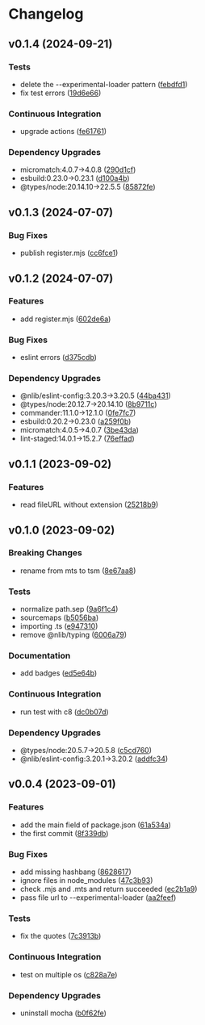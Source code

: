 # Changelog

## v0.1.4 (2024-09-21)

### Tests

- delete the --experimental-loader pattern ([febdfd1](https://github.com/nlibjs/tsm/commit/febdfd19024670c10d19d9a7e8860d2b3a42c396))
- fix test errors ([19d6e66](https://github.com/nlibjs/tsm/commit/19d6e6600626669e08f42aa37d187fcdcee090c8))

### Continuous Integration

- upgrade actions ([fe61761](https://github.com/nlibjs/tsm/commit/fe61761bd1856d2232e543ffb3fe9fa50e39970f))

### Dependency Upgrades

- micromatch:4.0.7→4.0.8 ([290d1cf](https://github.com/nlibjs/tsm/commit/290d1cf6802b4be02f1bc4952f7e3545ac43ddc3))
- esbuild:0.23.0→0.23.1 ([d100a4b](https://github.com/nlibjs/tsm/commit/d100a4b8921d8935de398870b96d361ab4bf7980))
- @types/node:20.14.10→22.5.5 ([85872fe](https://github.com/nlibjs/tsm/commit/85872fecc5d0ec3b9f73a3811a72c5d6bf5f87be))


## v0.1.3 (2024-07-07)

### Bug Fixes

- publish register.mjs ([cc6fce1](https://github.com/nlibjs/tsm/commit/cc6fce16abbba52452b43972e87cb644ac08cb67))


## v0.1.2 (2024-07-07)

### Features

- add register.mjs ([602de6a](https://github.com/nlibjs/tsm/commit/602de6a1b234bb11d0c441b450040e315d408714))

### Bug Fixes

- eslint errors ([d375cdb](https://github.com/nlibjs/tsm/commit/d375cdb8631a869ff7de078c8402e041d99d2a9b))

### Dependency Upgrades

- @nlib/eslint-config:3.20.3→3.20.5 ([44ba431](https://github.com/nlibjs/tsm/commit/44ba4312986f7f389cce69df350fe441f0505e83))
- @types/node:20.12.7→20.14.10 ([8b9711c](https://github.com/nlibjs/tsm/commit/8b9711c8ef6e9c92eab5a919c8308d2cfa3d3bbe))
- commander:11.1.0→12.1.0 ([0fe7fc7](https://github.com/nlibjs/tsm/commit/0fe7fc7b041563cc1f85839bece1df0e2eb97433))
- esbuild:0.20.2→0.23.0 ([a259f0b](https://github.com/nlibjs/tsm/commit/a259f0bf001a83ddbaccdba8884f186e3d5daf70))
- micromatch:4.0.5→4.0.7 ([3be43da](https://github.com/nlibjs/tsm/commit/3be43da98779607741da9b2852ae9f24a920515b))
- lint-staged:14.0.1→15.2.7 ([76effad](https://github.com/nlibjs/tsm/commit/76effadb9d6798e275197801d94a0c58d9577f42))


## v0.1.1 (2023-09-02)

### Features

- read fileURL without extension ([25218b9](https://github.com/nlibjs/tsm/commit/25218b9f50ad92803bdb8f201d498970cbf52060))


## v0.1.0 (2023-09-02)

### Breaking Changes

- rename from mts to tsm ([8e67aa8](https://github.com/nlibjs/tsm/commit/8e67aa8d375e0a458cc0c742c4e311093aef001d))

### Tests

- normalize path.sep ([9a6f1c4](https://github.com/nlibjs/tsm/commit/9a6f1c4e4e63ffae0fb32e0985879b64bf26af24))
- sourcemaps ([b5056ba](https://github.com/nlibjs/tsm/commit/b5056bae1014ab81b38a64bd3fe6f65cfbd9266b))
- importing .ts ([e947310](https://github.com/nlibjs/tsm/commit/e9473100a9862dd660f48652acb49e567ffa795e))
- remove @nlib/typing ([6006a79](https://github.com/nlibjs/tsm/commit/6006a79cb7eea5ceda40079ecb97a44790ef7c3e))

### Documentation

- add badges ([ed5e64b](https://github.com/nlibjs/tsm/commit/ed5e64b3fc317446a0f921c7e8fde3e708a889de))

### Continuous Integration

- run test with c8 ([dc0b07d](https://github.com/nlibjs/tsm/commit/dc0b07de946f09ad9b705909904c4e3c577a93c2))

### Dependency Upgrades

- @types/node:20.5.7→20.5.8 ([c5cd760](https://github.com/nlibjs/tsm/commit/c5cd760451225ddd25064f88aa89c9a8d6ac8d22))
- @nlib/eslint-config:3.20.1→3.20.2 ([addfc34](https://github.com/nlibjs/tsm/commit/addfc3423bddc35b6458552b5c4a964c89bf723d))


## v0.0.4 (2023-09-01)

### Features

- add the main field of package.json ([61a534a](https://github.com/nlibjs/tsm/commit/61a534a28c7c041c49306736d741d42d61ddb71d))
- the first commit ([8f339db](https://github.com/nlibjs/tsm/commit/8f339db587aab4c63a9c3fdba984e64b2905d848))

### Bug Fixes

- add missing hashbang ([8628617](https://github.com/nlibjs/tsm/commit/86286170dd55c6755b7c4429afdce7c06c55991a))
- ignore files in node_modules ([47c3b93](https://github.com/nlibjs/tsm/commit/47c3b9345f06747b7e6daa6185d2fb19138ce046))
- check .mjs and .mts and return succeeded ([ec2b1a9](https://github.com/nlibjs/tsm/commit/ec2b1a9cfeb346a035fbe726636c6dbc8f1cadde))
- pass file url to --experimental-loader ([aa2feef](https://github.com/nlibjs/tsm/commit/aa2feefb435777d4d5c133a12c58469081db75a1))

### Tests

- fix the quotes ([7c3913b](https://github.com/nlibjs/tsm/commit/7c3913bb6571ac9752963290190a7aeaacab613d))

### Continuous Integration

- test on multiple os ([c828a7e](https://github.com/nlibjs/tsm/commit/c828a7e8b8489224ea334b6584f71232b0440a32))

### Dependency Upgrades

- uninstall mocha ([b0f62fe](https://github.com/nlibjs/tsm/commit/b0f62fea4b8dd70cc2032b8635863cc7508489f8))


